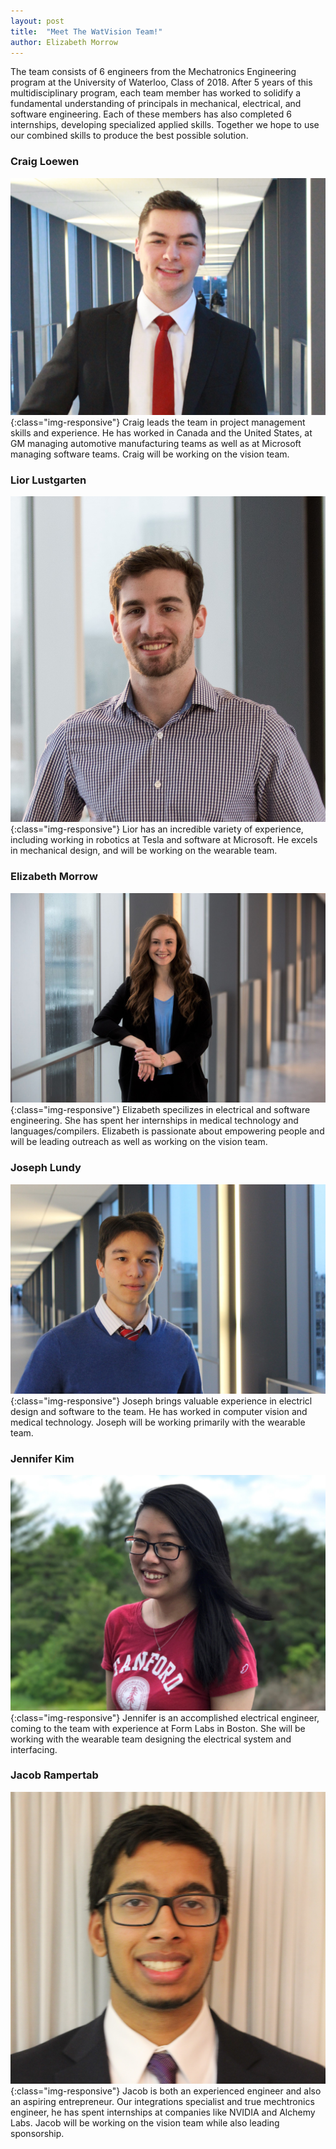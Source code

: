 ```yaml
---
layout: post
title:  "Meet The WatVision Team!"
author: Elizabeth Morrow
---
```


The team consists of 6 engineers from the Mechatronics Engineering program at the University of Waterloo, Class of 2018. After 5 years of this multidisciplinary program, each team member has worked to solidify a fundamental understanding of principals in mechanical, electrical, and software engineering. Each of these members has also completed 6 internships, developing specialized applied skills. Together we hope to use our combined skills to produce the best possible solution.

### Craig Loewen
![CraigLoewenPicture](/img/meet-the-team/craig.jpg){:class="img-responsive"}
Craig leads the team in project management skills and experience. He has worked in Canada and the United States, at GM managing automotive manufacturing teams as well as at Microsoft managing software teams. Craig will be working on the vision team.

### Lior Lustgarten
![Lior Lustgarten Photo](/img/meet-the-team/lior.jpg){:class="img-responsive"}
Lior has an incredible variety of experience, including working in robotics at Tesla and software at Microsoft. He excels in mechanical design, and will be working on the wearable team.

### Elizabeth Morrow
![Elizabeth Morrow Photo](/img/meet-the-team/elizabeth.jpg){:class="img-responsive"}
Elizabeth specilizes in electrical and software engineering. She has spent her internships in medical technology and languages/compilers. Elizabeth is passionate about empowering people and will be leading outreach as well as working on the vision team.

### Joseph Lundy
![Joseph Lundy Photo](/img/meet-the-team/joseph.jpg){:class="img-responsive"}
Joseph brings valuable experience in electricl design and software to the team. He has worked in computer vision and medical technology. Joseph will be working primarily with the wearable team.

### Jennifer Kim
![Jennifer Kim Photo](/img/meet-the-team/jennifer.jpg){:class="img-responsive"}
Jennifer is an accomplished electrical engineer, coming to the team with experience at Form Labs in Boston. She will be working with the wearable team designing the electrical system and interfacing.

### Jacob Rampertab
![Jacob Rampertab](/img/meet-the-team/jacob.jpg){:class="img-responsive"}
Jacob is both an experienced engineer and also an aspiring entrepreneur. Our integrations specialist and true mechtronics engineer, he has spent internships at companies like NVIDIA and Alchemy Labs. Jacob will be working on the vision team while also leading sponsorship. 
